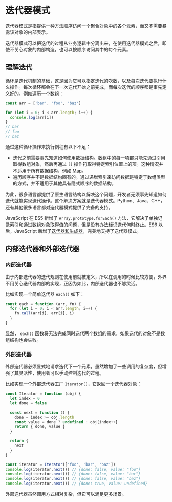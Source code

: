 # 迭代器模式

迭代器模式是指提供一种方法顺序访问一个聚合对象中的各个元素，而又不需要暴露该对象的内部表示。

迭代器模式可以把迭代的过程从业务逻辑中分离出来，在使用迭代器模式之后，即使不关心对象的内部构造，也可以按顺序访问其中的每个元素。

## 理解迭代

循环是迭代机制的基础，这是因为它可以指定迭代的次数，以及每次迭代要执行什么操作。每次循环都会在下一次迭代开始之前完成，而每次迭代的顺序都是事先定义好的。例如遍历一个数组：

```js
const arr = ['bar', 'foo', 'baz']

for (let i = 0; i < arr.length; i++) {
  console.log(arr[i])
}
// bar
// foo
// baz
```

通过这种循环操作来执行例程有以下不足：

* 迭代之前需要事先知道如何使用数据结构。数组中的每一项都只能先通过引用取得数组对象，然后再通过 `[]` 操作符取得特定索引位置上的项。这种情况并不适用于所有数据结构，例如 [Map](https://developer.mozilla.org/zh-cn/docs/Web/JavaScript/Reference/Global_Objects/Map)。
* 遍历顺序并不是数据结构固有的。通过递增索引来访问数据是特定于数组类型的方式，并不适用于其他具有隐式顺序的数据结构。

为此，很多语言都提供了原生语言结构以解决这个问题，开发者无须事先知道如何迭代就能实现迭代操作。这个解决方案就是迭代器模式。Python、Java、C++，还有其他很多语言都对迭代器模式提供了完备的支持。

JavaScript 在 ES5 新增了 `Array.prototype.forEach()` 方法，它解决了单独记录索引和通过数组对象取得值的问题，但是没有办法标识迭代何时终止。ES6 以后，JavaScript 新增了[迭代器和生成器](https://developer.mozilla.org/zh-cn/docs/Web/JavaScript/Guide/Iterators_and_Generators#%E8%BF%AD%E4%BB%A3%E5%99%A8)，完美地支持了迭代器模式。

## 内部迭代器和外部迭代器

### 内部迭代器

由于内部迭代器的迭代规则在使用前就被定义，所以在调用的时候比较方便，外界不用关心迭代器内部的实现，正因为如此，内部迭代器也不够灵活。

比如实现一个简单迭代器 `each()` 如下：

```js
const each = function (arr, fn) {
  for (let i = 0; i < arr.length; i++) {
    fn.call(arr[i], arr[i], i)
  }
}
```

显然， `each()` 函数将无法完成同时迭代两个数组的需求，如果迭代的对象不是数组结构也会失败。

### 外部迭代器

外部迭代器必须显式地请求迭代下一个元素，虽然增加了一些调用的复杂度，但增强了其灵活性，使用者可以手动控制迭代的过程。

比如实现一个外部迭代器工厂 `Iterator()`，它返回一个迭代器对象：

```js
const Iterator = function (obj) {
  let index = 0
  let done = false

  const next = function () {
    done = index >= obj.length
    const value = done ? undefined : obj[index++]
    return { done, value }
  }

  return {
    next
  }
}

const iterator = Iterator(['foo', 'bar', 'baz'])
console.log(iterator.next()) // {done: false, value: "foo"}
console.log(iterator.next()) // {done: false, value: "bar"}
console.log(iterator.next()) // {done: false, value: "baz"}
console.log(iterator.next()) // {done: true, value: undefined}
```

外部迭代器虽然调用方式相对复杂，但它可以满足更多场景。
